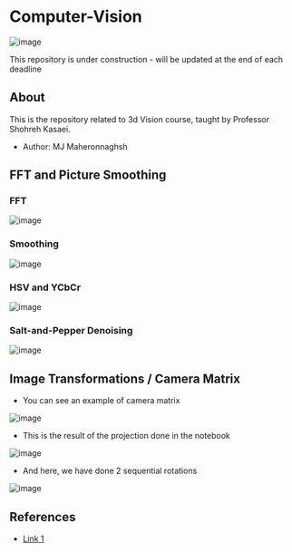 # Computer-Vision
![image](https://github.com/mjmaher987/Computer-Vision/assets/77095635/47261a32-6d71-4f84-8653-f3d3bee7da54)

This repository is under construction - will be updated at the end of each deadline

## About
This is the repository related to 3d Vision course, taught by Professor Shohreh Kasaei.
- Author: MJ Maheronnaghsh

## FFT and Picture Smoothing
### FFT
![image](https://github.com/mjmaher987/Computer-Vision/assets/77095635/755e34d4-b8b0-4202-8282-c888c3c6f19a)

### Smoothing
![image](https://github.com/mjmaher987/Computer-Vision/assets/77095635/b92f72c1-7ada-40ac-abd9-538a666d83be)

### HSV and YCbCr
![image](https://github.com/mjmaher987/Computer-Vision/assets/77095635/80b99d9c-4d48-4d57-9d04-1e5ad3416939)

### Salt-and-Pepper Denoising
![image](https://github.com/mjmaher987/Computer-Vision/assets/77095635/da099d18-e5a6-4abb-9666-ca5c0a9b3367)

## Image Transformations / Camera Matrix
- You can see an example of camera matrix

![image](https://github.com/mjmaher987/Computer-Vision/assets/77095635/8767b5db-381c-42c0-b246-d8438e6371f6)

- This is the result of the projection done in the notebook

![image](https://github.com/mjmaher987/Computer-Vision/assets/77095635/ed43fe78-83ad-4cff-91ac-b2cce29c63be)

- And here, we have done 2 sequential rotations
  
![image](https://github.com/mjmaher987/Computer-Vision/assets/77095635/c3dc03ca-7c09-49bf-930d-56b62e1bb59e)


## References
- [Link 1](https://miro.medium.com/max/2000/1*5lVCJ0SFVvOc4h2rta-7yg.jpeg)


